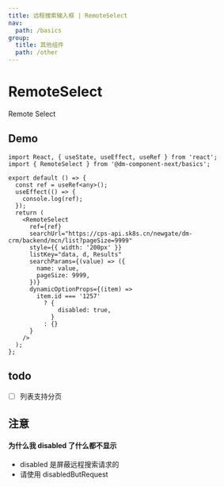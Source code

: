 ```yaml
---
title: 远程搜索输入框 | RemoteSelect
nav:
  path: /basics
group:
  title: 其他组件
  path: /other
---
```


# RemoteSelect

Remote Select

## Demo

```tsx
import React, { useState, useEffect, useRef } from 'react';
import { RemoteSelect } from '@dm-component-next/basics';

export default () => {
  const ref = useRef<any>();
  useEffect(() => {
    console.log(ref);
  });
  return (
    <RemoteSelect
      ref={ref}
      searchUrl="https://cps-api.sk8s.cn/newgate/dm-crm/backend/mcn/list?pageSize=9999"
      style={{ width: '200px' }}
      listKey="data, d, Results"
      searchParams={(value) => ({
        name: value,
        pageSize: 9999,
      })}
      dynamicOptionProps={(item) =>
        item.id === '1257'
          ? {
              disabled: true,
            }
          : {}
      }
    />
  );
};
```

<API src="./index.tsx"></API>

## todo

- [ ] 列表支持分页

## 注意

#### 为什么我 disabled 了什么都不显示

- disabled 是屏蔽远程搜索请求的
- 请使用 disabledButRequest
